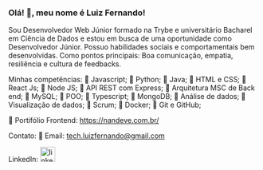 ### Olá! 👋, meu nome é Luiz Fernando!

Sou Desenvolvedor Web Júnior formado na Trybe e universitário Bacharel em Ciência de Dados e estou em busca de uma oportunidade como Desenvolvedor Júnior.
Possuo habilidades sociais e comportamentais bem desenvolvidas. Como pontos principais: Boa comunicação, empatia, resiliência e cultura de feedbacks.

Minhas competências:
🔹 Javascript;
🔹 Python;
🔹 Java;
🔹 HTML e CSS;
🔹 React Js;
🔹 Node JS;
🔹 API REST com Express;
🔹 Arquitetura MSC de Back end;
🔹 MySQL;
🔹 POO;
🔹 Typescript;
🔹 MongoDB;
🔹 Análise de dados;
🔹 Visualização de dados;
🔹 Scrum;
🔹 Docker;
🔹 Git e GitHub;

🔶 Portifólio Frontend: https://nandeve.com.br/

Contato:
🔸 Email: tech.luizfernando@gmail.com

LinkedIn: 
[<img src='https://cdn.icon-icons.com/icons2/99/PNG/512/linkedin_socialnetwork_17441.png' alt='linkedin' height='30'>](https://www.linkedin.com/in/nandorodrigues/)
